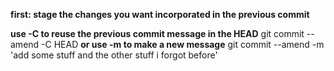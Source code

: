 **first: stage the changes you want incorporated in the previous commit**

**use -C to reuse the previous commit message in the HEAD**
    git commit --amend -C HEAD
**or use -m to make a new message**
    git commit --amend -m 'add some stuff and the other stuff i forgot before'
